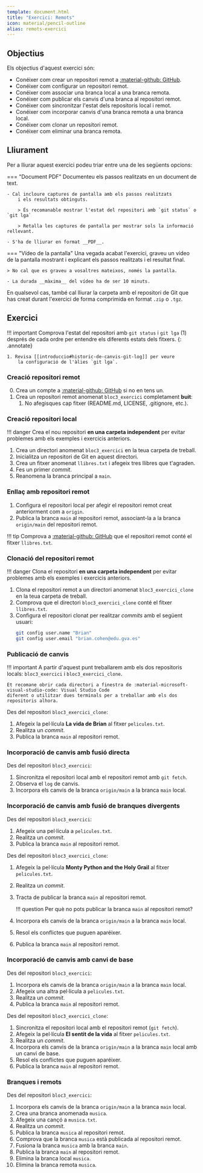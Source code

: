 ```yaml
---
template: document.html
title: "Exercici: Remots"
icon: material/pencil-outline
alias: remots-exercici
---
```


## Objectius
Els objectius d'aquest exercici són:

- Conéixer com crear un repositori remot a [:material-github: GitHub](https://github.com).
- Conéixer com configurar un repositori remot.
- Conéixer com associar una branca local a una branca remota.
- Conéixer com publicar els canvis d'una branca al repositori remot.
- Conéixer com sincronitzar l'estat dels repositoris local i remot.
- Conéixer com incorporar canvis d'una branca remota a una branca local.
- Conéixer com clonar un repositori remot.
- Conéixer com eliminar una branca remota.


## Lliurament
Per a lliurar aquest exercici podeu triar entre una de les següents opcions:

=== "Document PDF"
    Documenteu els passos realitzats en un document de text.

    - Cal incloure captures de pantalla amb els passos realitzats
        i els resultats obtinguts.

        > És recomanable mostrar l'estat del repositori amb `git status` o `git lga`

        > Retalla les captures de pantalla per mostrar sols la informació rellevant.
    
    - S'ha de lliurar en format __PDF__.

=== "Vídeo de la pantalla"
    Una vegada acabat l'exercici, graveu un vídeo de la pantalla
    mostrant i explicant els passos realitzats i el resultat final.

    > No cal que es graveu a vosaltres mateixos, només la pantalla.

    - La durada __màxima__ del vídeo ha de ser 10 minuts.

En qualsevol cas, també cal lliurar la carpeta amb el repositori de Git
que has creat durant l'exercici de forma comprimida en format `.zip` o `.tgz`.


## Exercici
!!! important
    Comprova l'estat del repositori amb `git status` i `git lga` (1) després de cada ordre
    per entendre els diferents estats dels fitxers.
    {: .annotate}

    1. Revisa [[introduccio#historic-de-canvis-git-log]] per veure
        la configuració de l'àlies `git lga`.

### Creació repositori remot
0. Crea un compte a [:material-github: GitHub](https://github.com) si no en tens un.
1. Crea un repositori remot anomenat `bloc3_exercici` completament __buit__:
    1. No afegisques cap fitxer (README.md, LICENSE, .gitignore, etc.).

### Creació repositori local

!!! danger
    Crea el nou repositori __en una carpeta independent__ per evitar
    problemes amb els exemples i exercicis anteriors.

1. Crea un directori anomenat `bloc3_exercici` en la teua carpeta de treball.
1. Inicialitza un repositori de Git en aquest directori.
1. Crea un fitxer anomenat `llibres.txt` i afegeix tres llibres que t'agraden.
1. Fes un primer _commit_.
1. Reanomena la branca principal a `main`.

### Enllaç amb repositori remot
1. Configura el repositori local per afegir el repositori remot
    creat anteriorment com a `origin`.
1. Publica la branca `main` al repositori remot, associant-la a la branca `origin/main`
    del repositori remot.

!!! tip
    Comprova a [:material-github: GitHub](https://github.com) que el repositori remot
    conté el fitxer `llibres.txt`.

### Clonació del repositori remot
!!! danger
    Clona el repositori __en una carpeta independent__ per evitar
    problemes amb els exemples i exercicis anteriors.

1. Clona el repositori remot a un directori anomenat
    `bloc3_exercici_clone` en la teua carpeta de treball.
1. Comprova que el directori `bloc3_exercici_clone` conté el fitxer
    `llibres.txt`.
1. Configura el repositori clonat per realitzar _commits_ amb el següent usuari:
    ```bash
    git config user.name "Brian"
    git config user.email "brian.cohen@edu.gva.es"
    ```

### Publicació de canvis
!!! important
    A partir d'aquest punt treballarem amb els dos repositoris locals: `bloc3_exercici` i `bloc3_exercici_clone`.

    Et recomane obrir cada directori a finestra de :material-microsoft-visual-studio-code: Visual Studio Code
    diferent o utilitzar dues terminals per a treballar amb els dos repositoris alhora.

Des del repositori `bloc3_exercici_clone`:

1. Afegeix la pel·lícula __La vida de Brian__ al fitxer `pelicules.txt`.
1. Realitza un _commit_.
1. Publica la branca `main` al repositori remot.

### Incorporació de canvis amb fusió directa

Des del repositori `bloc3_exercici`:

1. Sincronitza el repositori local amb el repositori remot amb `git fetch`.
1. Observa el `log` de canvis.
1. Incorpora els canvis de la branca `origin/main` a la branca `main` local.

### Incorporació de canvis amb fusió de branques divergents

Des del repositori `bloc3_exercici`:

1. Afegeix una pel·lícula a `pelicules.txt`.
1. Realitza un _commit_.
1. Publica la branca `main` al repositori remot.

Des del repositori `bloc3_exercici_clone`:

1. Afegeix la pel·lícula __Monty Python and the Holy Grail__ al fitxer `pelicules.txt`.
1. Realitza un _commit_.
1. Tracta de publicar la branca `main` al repositori remot.

    !!! question
        Per què no pots publicar la branca `main` al repositori remot?

1. Incorpora els canvis de la branca `origin/main` a la branca `main` local.
1. Resol els conflictes que puguen aparéixer.
1. Publica la branca `main` al repositori remot.

### Incorporació de canvis amb canvi de base

Des del repositori `bloc3_exercici`:

1. Incorpora els canvis de la branca `origin/main` a la branca `main` local.
1. Afegeix una altra pel·lícula a `pelicules.txt`.
1. Realitza un _commit_.
1. Publica la branca `main` al repositori remot.

Des del repositori `bloc3_exercici_clone`:

1. Sincronitza el repositori local amb el repositori remot (`git fetch`).
1. Afegeix la pel·lícula __El sentit de la vida__ al fitxer `pelicules.txt`.
1. Realitza un _commit_.
1. Incorpora els canvis de la branca `origin/main` a la branca `main` local
    amb un canvi de base.
1. Resol els conflictes que puguen aparéixer.
1. Publica la branca `main` al repositori remot.

### Branques i remots

Des del repositori `bloc3_exercici`:

1. Incorpora els canvis de la branca `origin/main` a la branca `main` local.
1. Crea una branca anomenada `musica`.
1. Afegeix una cançó a `musica.txt`.
1. Realitza un _commit_.
1. Publica la branca `musica` al repositori remot.
1. Comprova que la branca `musica` està publicada al repositori remot.
1. Fusiona la branca `musica` amb la branca `main`.
1. Publica la branca `main` al repositori remot.
1. Elimina la branca local `musica`.
1. Elimina la branca remota `musica`.
    
